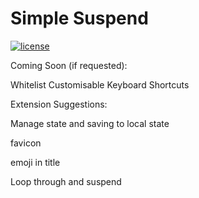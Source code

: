 # Simple Suspend

[![license][license-image]][license-url]


[license-url]: https://github.com/tldr-pages/tldr/blob/main/LICENSE.md
[license-image]: https://img.shields.io/badge/license-CC_BY_4.0-blue.svg

Coming Soon (if requested):

Whitelist
Customisable Keyboard Shortcuts

Extension Suggestions:

Manage state and saving to local state

favicon

emoji in title

Loop through and suspend